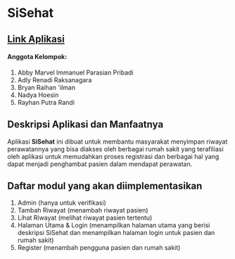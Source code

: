 # SiSehat

## [Link Aplikasi](si-sehat.herokuapp.com)

#### Anggota Kelompok:
1. Abby Marvel Immanuel Parasian Pribadi
2. Adly Renadi Raksanagara
3. Bryan Raihan 'ilman
4. Nadya Hoesin
5. Rayhan Putra Randi

## Deskripsi Aplikasi dan Manfaatnya
Aplikasi **SiSehat** ini dibuat untuk membantu masyarakat menyimpan riwayat perawatannya yang bisa diakses oleh berbagai rumah sakit yang terafiliasi oleh aplikasi untuk memudahkan proses registrasi dan berbagai hal yang dapat menjadi penghambat pasien dalam mendapat perawatan.

## Daftar modul yang akan diimplementasikan  
1. Admin (hanya untuk verifikasi)
2. Tambah Riwayat (menambah riwayat pasien)
3. Lihat Riwayat (melihat riwayat pasien tertentu)
4. Halaman Utama & Login (menampilkan halaman utama yang berisi deskripsi SiSehat dan menampilkan halaman login untuk pasien dan rumah sakit)
5. Register (menambah pengguna pasien dan rumah sakit)

